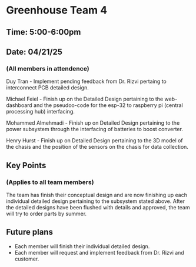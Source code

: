 # Greenhouse Team 4
## Time: 5:00-6:00pm
## Date: 04/21/25
### (All members in attendence)
Duy Tran - Implement pending feedback from Dr. Rizvi pertaing to interconnect PCB detailed design.

Michael Feiel - Finish up on the Detailed Design pertaining to the web-dashboard and the pseudoo-code for the esp-32 to raspberry pi (central processing hub) interfacing.

Mohammed Almehmadi - Finish up on Detailed Design pertaining to the power subsystem through the interfacing of batteries to boost converter.

Henry Hurst - Finish up on Detailed Design pertaining to the 3D model of the chasis and the position of the sensors on the chasis for data collection. 

## Key Points
### (Applies to all team members)

The team has finish their conceptual design and are now finishing up each individual detailed design pertaining to the subsystem stated above. After the detailed designs have been flushed with details and approved, the team will try to order parts by summer.

## Future plans

* Each member will finish their individual detailed design. 
* Each member will request and implement feedback from Dr. Rizvi and customer. 
